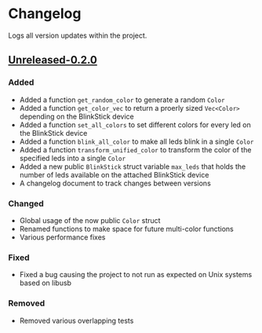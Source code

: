 # Changelog

Logs all version updates within the project.

## [Unreleased-0.2.0]

### Added 

- Added a function `get_random_color` to generate a random `Color`
- Added a function `get_color_vec` to return a proerly sized `Vec<Color>` depending on the BlinkStick device
- Added a function `set_all_colors` to set different colors for every led on the BlinkStick device
- Added a function `blink_all_color` to make all leds blink in a single `Color`
- Added a function `transform_unified_color` to transform the color of the specified leds into a single `Color`
- Added a new public `BlinkStick` struct variable `max_leds` that holds the number of leds available on the attached BlinkStick device
- A changelog document to track changes between versions

### Changed

- Global usage of the now public `Color` struct
- Renamed functions to make space for future multi-color functions
- Various performance fixes

### Fixed

- Fixed a bug causing the project to not run as expected on Unix systems based on libusb

### Removed

- Removed various overlapping tests


[Unreleased-0.2.0]: https://github.com/Seltiix/blinkstick-rs/compare/HEAD...0.2.0